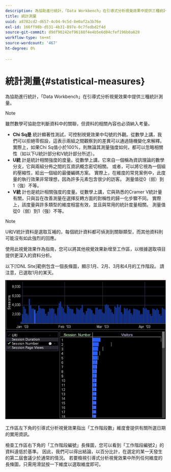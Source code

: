 ```yaml
---
description: 為協助進行統計，「Data Workbench」在引導式分析視覺效果中提供三種統計測量。
title: 統計測量
uuid: a8782cd2-d657-4c04-9c5d-8e0af2a3b76e
exl-id: 166ff98b-d531-4b31-897e-0c7fedbd2f4d
source-git-commit: d9df90242ef96188f4e4b5e6d04cfef196b0a628
workflow-type: tm+mt
source-wordcount: '467'
ht-degree: 0%

---
```


# 統計測量{#statistical-measures}

為協助進行統計，「Data Workbench」在引導式分析視覺效果中提供三種統計測量。

>[!NOTE]
>
>雖然數學可協助您判斷資料中的關聯，但資料的相關內容也必須納入考量。

* **Chi Sq是** 統計顯著性測試，可控制視覺效果中勾號的外觀。從數學上講，我們可以拒絕零假設，這表示兩組之間觀察到的差異可以通過隨機變化來解釋。 實際上，如果Chi Sq值小於100%，則無論其測量強度如何，都可以忽略相關性（如以下U統計部分和V統計部分所述）。
* **U統** 計是統計相關強度的度量。從數學上講，它來自一個稱為資訊理論的數學分支，它與兩組分佈之間的互資訊概念密切相關。 或者，可以將它視為一個組的壓縮性，給出一個組的最優編碼方案。 實際上，在維度的常見案例中，此度量的執行效果非常理想，因為許多元素包含很少的訪客。 測量值從0（弱）到1（強）不等。
* **V統** 計也是統計相關強度的度量。從數學上講，它與熟悉的Cramer V統計量有關，只與旨在改善測量在選擇反轉方面的對稱性的歸一化步驟不同。 實際上，該度量與許多類型的維度相當有效，並且與常用的統計度量相關。 測量值從0（弱）到1（強）不等。

>[!NOTE]
>
>U和V統計資料是選取互補的，每個統計資料都可偵測到關聯類型，而其他資料則可能沒有如此強烈的回應。

使用此視覺效果作為指南，您可以將其他視覺效果新增至工作區，以根據選取項目提供更深入的資料分析。

以下[!DNL Site]範例包含一個長條圖，顯示1月、2月、3月和4月的工作階段。 請注意，已選取1月的某天。

![](assets/vis_GuidedAnalysis_withVis.png)

工作區左下角的引導式分析視覺效果指出「工作階段數」維度會提供有關所選日期的實用資訊。

檢查工作區右下角的「工作階段編號」長條圖，您可以看到「工作階段編號2」的資料遠低於基準。 因此，我們可以得出結論，以百分比計，在選定的某一天發生的第二屆會議少於通常的情況。 若要檢視引導式分析視覺效果中所列任何維度的長條圖，只需用滑鼠按一下維度以選取維度即可。
